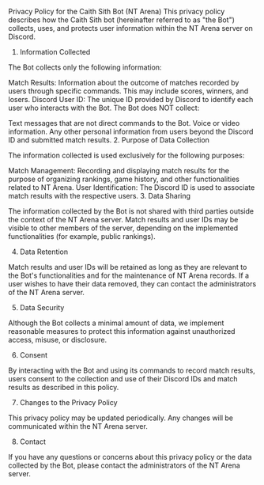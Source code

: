 Privacy Policy for the Caith Sith Bot (NT Arena)
This privacy policy describes how the Caith Sith bot (hereinafter referred to as "the Bot") collects, uses, and protects user information within the NT Arena server on Discord.

1. Information Collected

The Bot collects only the following information:

Match Results: Information about the outcome of matches recorded by users through specific commands. This may include scores, winners, and losers.
Discord User ID: The unique ID provided by Discord to identify each user who interacts with the Bot.
The Bot does NOT collect:

Text messages that are not direct commands to the Bot.
Voice or video information.
Any other personal information from users beyond the Discord ID and submitted match results.
2. Purpose of Data Collection

The information collected is used exclusively for the following purposes:

Match Management: Recording and displaying match results for the purpose of organizing rankings, game history, and other functionalities related to NT Arena.
User Identification: The Discord ID is used to associate match results with the respective users.
3. Data Sharing

The information collected by the Bot is not shared with third parties outside the context of the NT Arena server. Match results and user IDs may be visible to other members of the server, depending on the implemented functionalities (for example, public rankings).

4. Data Retention

Match results and user IDs will be retained as long as they are relevant to the Bot's functionalities and for the maintenance of NT Arena records. If a user wishes to have their data removed, they can contact the administrators of the NT Arena server.

5. Data Security

Although the Bot collects a minimal amount of data, we implement reasonable measures to protect this information against unauthorized access, misuse, or disclosure.

6. Consent

By interacting with the Bot and using its commands to record match results, users consent to the collection and use of their Discord IDs and match results as described in this policy.

7. Changes to the Privacy Policy

This privacy policy may be updated periodically. Any changes will be communicated within the NT Arena server.

8. Contact

If you have any questions or concerns about this privacy policy or the data collected by the Bot, please contact the administrators of the NT Arena server.
